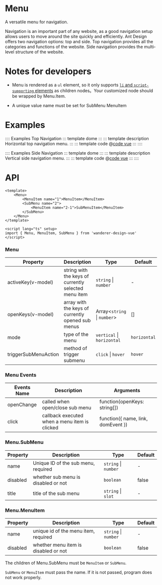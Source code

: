 # Menu

A versatile menu for navigation.

Navigation is an important part of any website, as a good navigation setup allows users to move around the site quickly and efficiently. Ant Design offers two navigation options: top and side. Top navigation provides all the categories and functions of the website. Side navigation provides the multi-level structure of the website.

# Notes for developers

* Menu is rendered as a `ul` element, so it only supports [`li` and `script-supporting` elements](https://html.spec.whatwg.org/multipage/grouping-content.html#the-ul-element) as children nodes。Your customized node should be wrapped by Menu.Item.

* A unique value name must be set for SubMenu MenuItem

# Examples

:::: Examples Top Navigation
::: template dome
<Horizontal />
:::
::: template description
Horizontal top navigation menu.
:::
::: template code
@[code vue](@examples/menu/Horizontal.vue)
:::
::::

:::: Examples Side Navigation
::: template dome
<Vertical />
:::
::: template description
Vertical side navigation menu.
:::
::: template code
@[code vue](@examples/menu/Vertical.vue)
:::
::::

# API

```vue
<template>
    <Menu>
        <MenuItem name="1">MenuItem</MenuItem>
        <SubMenu name="2">
            <MenuItem name="2-1">SubMenuItem</MenuItem>
        </SubMenu>
    </Menu>
</template>

<script lang="ts" setup>
import { Menu, MenuItem, SubMenu } from 'wanderer-design-vue'
</script>
```

### Menu

| Property | Description | Type | Default |
| -------- | ----------- | ---- | ------- |
| activeKey(v-model) | string with the keys of currently selected menu item | `string` \| `number` | - |
| openKeys(v-model) | array with the keys of currently opened sub menus | Array<`string` \| `number`> | [] |
| mode | type of the menu | `vertical` \| `horizontal` | `horizontal` |
| triggerSubMenuAction | method of trigger submenu | `click` \| `hover` | `hover` |

### Menu Events

| Events Name | Description | Arguments |
| ----------- | ----------- | --------- |
| openChange | called when open/close sub menu | function(openKeys: string[]) |
| click | callback executed when a menu item is clicked | function({ name, link, domEvent }) |

### Menu.SubMenu

| Property | Description | Type | Default |
| -------- | ----------- | ---- | ------- |
| name | Unique ID of the sub menu, required | `string` \| `number` | - |
| disabled | whether sub menu is disabled or not | `boolean` | false |
| title | title of the sub menu | `string` \| `slot` | - |

### Menu.MenuItem

| Property | Description | Type | Default |
| -------- | ----------- | ---- | ------- |
| name | unique id of the menu item, required | `string` \| `number` | - |
| disabled | whether menu item is disabled or not | `boolean` | false |

The children of Menu.SubMenu must be `MenuItem` or `SubMenu`.

`SubMenu` or `MenuItem` must pass the name. If it is not passed, program does not work properly. 



<script lang='ts' setup>
import Horizontal from '/@/examples/menu/Horizontal.vue'
import Vertical from '/@/examples/menu/Vertical.vue'
</script>